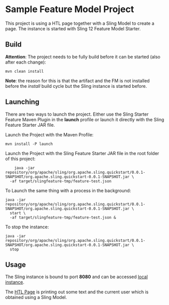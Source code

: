 # Sample Feature Model Project

This project is using a HTL page together with a Sling Model to create
a page. The instance is started with Sling 12 Feature Model Starter.

## Build

**Attention**: The project needs to be fully build before it can be
started (also after each change):
```
mvn clean install
```

**Note**: the reason for this is that the artifact and the FM is not
installed before the *install* build cycle but the Sling instance is
started before.

## Launching

There are two ways to launch the project. Either use the Sling Starter
Feature Maven Plugin in the **launch** profile or launch it directly with
the Sling Feature Starter JAR file.

Launch the Project with the Maven Profile:
```
mvn install -P launch
```

Launch the Project with the Sling Feature Starter JAR file in the
root folder of this project:
```
    java -jar repository/org/apache/sling/org.apache.sling.quickstart/0.0.1-SNAPSHOT/org.apache.sling.quickstart-0.0.1-SNAPSHOT.jar \
  -af target/slingfeature-tmp/feature-test.json
```

To Launch the same thing with a process in the background:
```
java -jar repository/org/apache/sling/org.apache.sling.quickstart/0.0.1-SNAPSHOT/org.apache.sling.quickstart-0.0.1-SNAPSHOT.jar \
  start \
  -af target/slingfeature-tmp/feature-test.json &
```

To stop the instance:
```
java -jar repository/org/apache/sling/org.apache.sling.quickstart/0.0.1-SNAPSHOT/org.apache.sling.quickstart-0.0.1-SNAPSHOT.jar \
  stop
```

## Usage

The Sling instance is bound to port **8080** and can be accessed
[local instance](http://localhost:8080).

The [HTL Page](http://localhost:8080/content/sampleFM/home.html) is
printing out some text and the current user which is obtained using a
Sling Model.